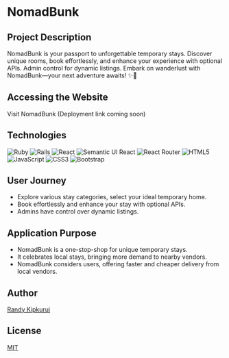 # NomadBunk

## Project Description
NomadBunk is your passport to unforgettable temporary stays. Discover unique rooms, book effortlessly, and enhance your experience with optional APIs. Admin control for dynamic listings. Embark on wanderlust with NomadBunk—your next adventure awaits! ✨🏡

## Accessing the Website
Visit NomadBunk (Deployment link coming soon)

## Technologies
![Ruby](https://img.shields.io/badge/Ruby-CC342D?style=for-the-badge&logo=ruby&logoColor=white)
![Rails](https://img.shields.io/badge/rails-%23CC0000.svg?style=for-the-badge&logo=ruby-on-rails&logoColor=white)
![React](https://img.shields.io/badge/react-%2320232a.svg?style=for-the-badge&logo=react&logoColor=%2361DAFB)
![Semantic UI React](https://img.shields.io/badge/Semantic%20UI%20React-%2335BDB2.svg?style=for-the-badge&logo=SemanticUIReact&logoColor=white)
![React Router](https://img.shields.io/badge/React_Router-CA4245?style=for-the-badge&logo=react-router&logoColor=white)
![HTML5](https://img.shields.io/badge/html5-%23E34F26.svg?style=for-the-badge&logo=html5&logoColor=white)
![JavaScript](https://img.shields.io/badge/javascript-%23323330.svg?style=for-the-badge&logo=javascript&logoColor=%23F7DF1E)
![CSS3](https://img.shields.io/badge/css3-%231572B6.svg?style=for-the-badge&logo=css3&logoColor=white)
![Bootstrap](https://img.shields.io/badge/bootstrap-%23563D7C.svg?style=for-the-badge&logo=bootstrap&logoColor=white)
<!-- ![Styled-Components](https://img.shields.io/badge/styled--components-DB7093?style=for-the-badge&logo=styled-components&logoColor=white) -->


## User Journey
- Explore various stay categories, select your ideal temporary home.
- Book effortlessly and enhance your stay with optional APIs.
- Admins have control over dynamic listings.

## Application Purpose
- NomadBunk is a one-stop-shop for unique temporary stays.
- It celebrates local stays, bringing more demand to nearby vendors.
- NomadBunk considers users, offering faster and cheaper delivery from local vendors.

## Author
[Randy Kipkurui](https://github.com/randy-kip)

## License
[MIT](https://github.com/randy-kip/nomad-bunk/blob/main/LICENSE.md)